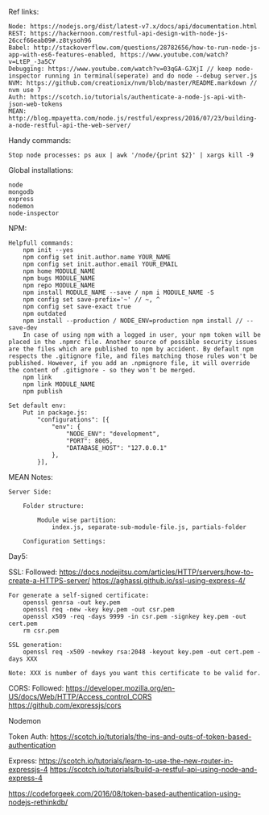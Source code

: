 Ref links:

    Node: https://nodejs.org/dist/latest-v7.x/docs/api/documentation.html
    REST: https://hackernoon.com/restful-api-design-with-node-js-26ccf66eab09#.z8tysoh96
    Babel: http://stackoverflow.com/questions/28782656/how-to-run-node-js-app-with-es6-features-enabled, https://www.youtube.com/watch?v=LtEP_-3a5CY
    Debugging: https://www.youtube.com/watch?v=03qGA-GJXjI // keep node-inspector running in terminal(seperate) and do node --debug server.js
    NVM: https://github.com/creationix/nvm/blob/master/README.markdown // nvm use 7
    Auth: https://scotch.io/tutorials/authenticate-a-node-js-api-with-json-web-tokens
    MEAN: http://blog.mpayetta.com/node.js/restful/express/2016/07/23/building-a-node-restful-api-the-web-server/


Handy commands:

    Stop node processes: ps aux | awk '/node/{print $2}' | xargs kill -9


Global installations:

    node
    mongodb
    express
    nodemon
    node-inspector


NPM:

    Helpfull commands:
        npm init --yes
        npm config set init.author.name YOUR_NAME
        npm config set init.author.email YOUR_EMAIL
        npm home MODULE_NAME
        npm bugs MODULE_NAME
        npm repo MODULE_NAME
        npm install MODULE_NAME --save / npm i MODULE_NAME -S
        npm config set save-prefix='~' // ~, ^
        npm config set save-exact true
        npm outdated
        npm install --production / NODE_ENV=production npm install // --save-dev
        In case of using npm with a logged in user, your npm token will be placed in the .npmrc file. Another source of possible security issues are the files which are published to npm by accident. By default npm respects the .gitignore file, and files matching those rules won't be published. However, if you add an .npmignore file, it will override the content of .gitignore - so they won't be merged.
        npm link
        npm link MODULE_NAME
        npm publish

    Set default env:
        Put in package.js:
            "configurations": [{
                "env": {
                    "NODE_ENV": "development",
                    "PORT": 8005,
                    "DATABASE_HOST": "127.0.0.1"
                },
            }],




MEAN Notes:

    Server Side:

        Folder structure:

            Module wise partition:
                index.js, separate-sub-module-file.js, partials-folder

        Configuration Settings:






Day5:

SSL:
    Followed: 
        https://docs.nodejitsu.com/articles/HTTP/servers/how-to-create-a-HTTPS-server/
        https://aghassi.github.io/ssl-using-express-4/

    For generate a self-signed certificate: 
        openssl genrsa -out key.pem
        openssl req -new -key key.pem -out csr.pem
        openssl x509 -req -days 9999 -in csr.pem -signkey key.pem -out cert.pem
        rm csr.pem

    SSL generation: 
        openssl req -x509 -newkey rsa:2048 -keyout key.pem -out cert.pem -days XXX

    Note: XXX is number of days you want this certificate to be valid for.

CORS:
    Followed:
        https://developer.mozilla.org/en-US/docs/Web/HTTP/Access_control_CORS
        https://github.com/expressjs/cors

Nodemon


Token Auth: 
    https://scotch.io/tutorials/the-ins-and-outs-of-token-based-authentication


Express:
    https://scotch.io/tutorials/learn-to-use-the-new-router-in-expressjs-4
    https://scotch.io/tutorials/build-a-restful-api-using-node-and-express-4


https://codeforgeek.com/2016/08/token-based-authentication-using-nodejs-rethinkdb/